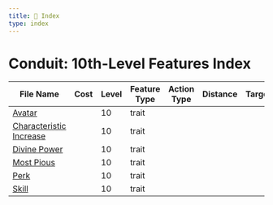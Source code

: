 ```yaml
---
title: 📑 Index
type: index
---
```


# Conduit: 10th-Level Features Index

| File Name                                               | Cost | Level | Feature Type | Action Type | Distance | Target |
| ------------------------------------------------------- | ---- | ----- | ------------ | ----------- | -------- | ------ |
| [Avatar](../Avatar)                                     |      | 10    | trait        |             |          |        |
| [Characteristic Increase](../Characteristic%20Increase) |      | 10    | trait        |             |          |        |
| [Divine Power](../Divine%20Power)                       |      | 10    | trait        |             |          |        |
| [Most Pious](../Most%20Pious)                           |      | 10    | trait        |             |          |        |
| [Perk](../Perk)                                         |      | 10    | trait        |             |          |        |
| [Skill](../Skill)                                       |      | 10    | trait        |             |          |        |
